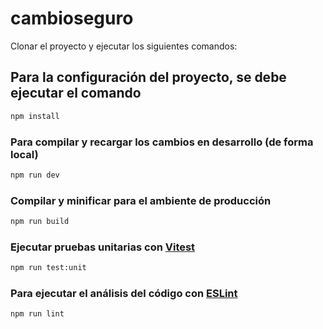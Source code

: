 # cambioseguro

Clonar el proyecto y ejecutar los siguientes comandos:

## Para la configuración del proyecto, se debe ejecutar el comando

```sh
npm install
```

### Para compilar y recargar los cambios en desarrollo (de forma local)

```sh
npm run dev
```

### Compilar y minificar para el ambiente de producción

```sh
npm run build
```

### Ejecutar pruebas unitarias con [Vitest](https://vitest.dev/)

```sh
npm run test:unit
```

### Para ejecutar el análisis del código con [ESLint](https://eslint.org/)

```sh
npm run lint
```
